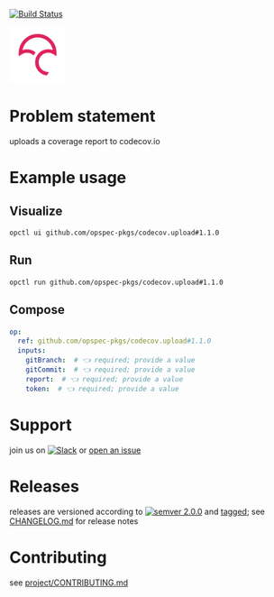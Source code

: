 [![Build Status](https://github.com/opspec-pkgs/codecov.upload/workflows/build/badge.svg?branch=main)](https://github.com/opspec-pkgs/codecov.upload/actions?query=workflow%3Abuild+branch%3Amain)

<img src="icon.svg" alt="icon" height="100px">

# Problem statement

uploads a coverage report to codecov.io

# Example usage

## Visualize

```shell
opctl ui github.com/opspec-pkgs/codecov.upload#1.1.0
```

## Run

```
opctl run github.com/opspec-pkgs/codecov.upload#1.1.0
```

## Compose

```yaml
op:
  ref: github.com/opspec-pkgs/codecov.upload#1.1.0
  inputs:
    gitBranch:  # 👈 required; provide a value
    gitCommit:  # 👈 required; provide a value
    report:  # 👈 required; provide a value
    token:  # 👈 required; provide a value
```

# Support

join us on
[![Slack](https://img.shields.io/badge/slack-opctl-E01563.svg)](https://join.slack.com/t/opctl/shared_invite/zt-51zodvjn-Ul_UXfkhqYLWZPQTvNPp5w)
or
[open an issue](https://github.com/opspec-pkgs/codecov.upload/issues)

# Releases

releases are versioned according to
[![semver 2.0.0](https://img.shields.io/badge/semver-2.0.0-brightgreen.svg)](http://semver.org/spec/v2.0.0.html)
and [tagged](https://git-scm.com/book/en/v2/Git-Basics-Tagging); see
[CHANGELOG.md](CHANGELOG.md) for release notes

# Contributing

see
[project/CONTRIBUTING.md](https://github.com/opspec-pkgs/project/blob/main/CONTRIBUTING.md)
